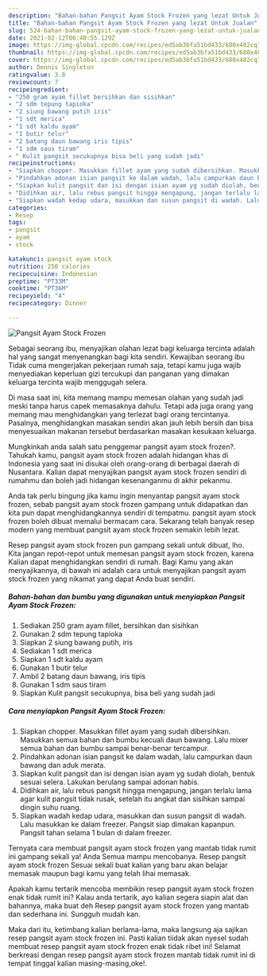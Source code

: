 ```yaml
---
description: "Bahan-bahan Pangsit Ayam Stock Frozen yang lezat Untuk Jualan"
title: "Bahan-bahan Pangsit Ayam Stock Frozen yang lezat Untuk Jualan"
slug: 524-bahan-bahan-pangsit-ayam-stock-frozen-yang-lezat-untuk-jualan
date: 2021-02-12T06:40:55.129Z
image: https://img-global.cpcdn.com/recipes/ed5ab3bfa51bd433/680x482cq70/pangsit-ayam-stock-frozen-foto-resep-utama.jpg
thumbnail: https://img-global.cpcdn.com/recipes/ed5ab3bfa51bd433/680x482cq70/pangsit-ayam-stock-frozen-foto-resep-utama.jpg
cover: https://img-global.cpcdn.com/recipes/ed5ab3bfa51bd433/680x482cq70/pangsit-ayam-stock-frozen-foto-resep-utama.jpg
author: Dennis Singleton
ratingvalue: 3.8
reviewcount: 7
recipeingredient:
- "250 gram ayam fillet bersihkan dan sisihkan"
- "2 sdm tepung tapioka"
- "2 siung bawang putih iris"
- "1 sdt merica"
- "1 sdt kaldu ayam"
- "1 butir telur"
- "2 batang daun bawang iris tipis"
- "1 sdm saus tiram"
- " Kulit pangsit secukupnya bisa beli yang sudah jadi"
recipeinstructions:
- "Siapkan chopper. Masukkan fillet ayam yang sudah dibersihkan. Masukkan semua bahan dan bumbu kecuali daun bawang. Lalu mixer semua bahan dan bumbu sampai benar-benar tercampur."
- "Pindahkan adonan isian pangsit ke dalam wadah, lalu campurkan daun bawang dan aduk merata."
- "Siapkan kulit pangsit dan isi dengan isian ayam yg sudah diolah, bentuk sesuai selera. Lakukan berulang sampai adonan habis."
- "Didihkan air, lalu rebus pangsit hingga mengapung, jangan terlalu lama agar kulit pangsit tidak rusak, setelah itu angkat dan sisihkan sampai dingin suhu ruang."
- "Siapkan wadah kedap udara, masukkan dan susun pangsit di wadah. Lalu masukkan ke dalam freezer. Pangsit siap dimakan kapanpun. Pangsit tahan selama 1 bulan di dalam freezer."
categories:
- Resep
tags:
- pangsit
- ayam
- stock

katakunci: pangsit ayam stock 
nutrition: 250 calories
recipecuisine: Indonesian
preptime: "PT33M"
cooktime: "PT36M"
recipeyield: "4"
recipecategory: Dinner

---
```



![Pangsit Ayam Stock Frozen](https://img-global.cpcdn.com/recipes/ed5ab3bfa51bd433/680x482cq70/pangsit-ayam-stock-frozen-foto-resep-utama.jpg)

Sebagai seorang ibu, menyajikan olahan lezat bagi keluarga tercinta adalah hal yang sangat menyenangkan bagi kita sendiri. Kewajiban seorang ibu Tidak cuma mengerjakan pekerjaan rumah saja, tetapi kamu juga wajib menyediakan keperluan gizi tercukupi dan panganan yang dimakan keluarga tercinta wajib menggugah selera.

Di masa  saat ini, kita memang mampu memesan olahan yang sudah jadi meski tanpa harus capek memasaknya dahulu. Tetapi ada juga orang yang memang mau menghidangkan yang terlezat bagi orang tercintanya. Pasalnya, menghidangkan masakan sendiri akan jauh lebih bersih dan bisa menyesuaikan makanan tersebut berdasarkan masakan kesukaan keluarga. 



Mungkinkah anda salah satu penggemar pangsit ayam stock frozen?. Tahukah kamu, pangsit ayam stock frozen adalah hidangan khas di Indonesia yang saat ini disukai oleh orang-orang di berbagai daerah di Nusantara. Kalian dapat menyajikan pangsit ayam stock frozen sendiri di rumahmu dan boleh jadi hidangan kesenanganmu di akhir pekanmu.

Anda tak perlu bingung jika kamu ingin menyantap pangsit ayam stock frozen, sebab pangsit ayam stock frozen gampang untuk didapatkan dan kita pun dapat menghidangkannya sendiri di tempatmu. pangsit ayam stock frozen boleh dibuat memalui bermacam cara. Sekarang telah banyak resep modern yang membuat pangsit ayam stock frozen semakin lebih lezat.

Resep pangsit ayam stock frozen pun gampang sekali untuk dibuat, lho. Kita jangan repot-repot untuk memesan pangsit ayam stock frozen, karena Kalian dapat menghidangkan sendiri di rumah. Bagi Kamu yang akan menyajikannya, di bawah ini adalah cara untuk menyajikan pangsit ayam stock frozen yang nikamat yang dapat Anda buat sendiri.

<!--inarticleads1-->

##### Bahan-bahan dan bumbu yang digunakan untuk menyiapkan Pangsit Ayam Stock Frozen:

1. Sediakan 250 gram ayam fillet, bersihkan dan sisihkan
1. Gunakan 2 sdm tepung tapioka
1. Siapkan 2 siung bawang putih, iris
1. Sediakan 1 sdt merica
1. Siapkan 1 sdt kaldu ayam
1. Gunakan 1 butir telur
1. Ambil 2 batang daun bawang, iris tipis
1. Gunakan 1 sdm saus tiram
1. Siapkan  Kulit pangsit secukupnya, bisa beli yang sudah jadi




<!--inarticleads2-->

##### Cara menyiapkan Pangsit Ayam Stock Frozen:

1. Siapkan chopper. Masukkan fillet ayam yang sudah dibersihkan. Masukkan semua bahan dan bumbu kecuali daun bawang. Lalu mixer semua bahan dan bumbu sampai benar-benar tercampur.
1. Pindahkan adonan isian pangsit ke dalam wadah, lalu campurkan daun bawang dan aduk merata.
1. Siapkan kulit pangsit dan isi dengan isian ayam yg sudah diolah, bentuk sesuai selera. Lakukan berulang sampai adonan habis.
1. Didihkan air, lalu rebus pangsit hingga mengapung, jangan terlalu lama agar kulit pangsit tidak rusak, setelah itu angkat dan sisihkan sampai dingin suhu ruang.
1. Siapkan wadah kedap udara, masukkan dan susun pangsit di wadah. Lalu masukkan ke dalam freezer. Pangsit siap dimakan kapanpun. Pangsit tahan selama 1 bulan di dalam freezer.




Ternyata cara membuat pangsit ayam stock frozen yang mantab tidak rumit ini gampang sekali ya! Anda Semua mampu mencobanya. Resep pangsit ayam stock frozen Sesuai sekali buat kalian yang baru akan belajar memasak maupun bagi kamu yang telah lihai memasak.

Apakah kamu tertarik mencoba membikin resep pangsit ayam stock frozen enak tidak rumit ini? Kalau anda tertarik, ayo kalian segera siapin alat dan bahannya, maka buat deh Resep pangsit ayam stock frozen yang mantab dan sederhana ini. Sungguh mudah kan. 

Maka dari itu, ketimbang kalian berlama-lama, maka langsung aja sajikan resep pangsit ayam stock frozen ini. Pasti kalian tiidak akan nyesel sudah membuat resep pangsit ayam stock frozen enak tidak ribet ini! Selamat berkreasi dengan resep pangsit ayam stock frozen mantab tidak rumit ini di tempat tinggal kalian masing-masing,oke!.

